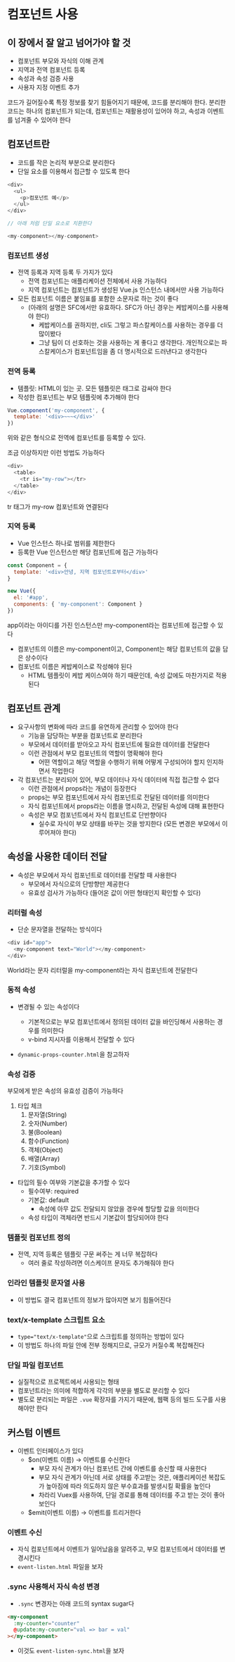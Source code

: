 # 컴포넌트 사용

## 이 장에서 잘 알고 넘어가야 할 것

- 컴포넌트 부모와 자식의 이해 관계
- 지역과 전역 컴포넌트 등록
- 속성과 속성 검증 사용
- 사용자 지정 이벤트 추가

코드가 길어질수록 특정 정보를 찾기 힘들어지기 때문에, 코드를 분리해야 한다. 분리한 코드는 하나의 컴포넌트가 되는데, 컴포넌트는 재활용성이 있어야 하고, 속성과 이벤트를 넘겨줄 수 있어야 한다

## 컴포넌트란

- 코드를 작은 논리적 부분으로 분리한다
- 단일 요소를 이용해서 접근할 수 있도록 한다

```js
<div>
  <ul>
    <p>컴포넌트 예</p>
  </ul>
</div>

// 아래 처럼 단일 요소로 치환한다

<my-component></my-component>
```

### 컴포넌트 생성

- 전역 등록과 지역 등록 두 가지가 있다
  - 전역 컴포넌트는 애플리케이션 전체에서 사용 가능하다
  - 지역 컴포넌트는 컴포넌트가 생성된 Vue.js 인스턴스 내에서만 사용 가능하다
- 모든 컴포넌트 이름은 붙임표를 포함한 소문자로 하는 것이 좋다
  - (아래의 설명은 SFC에서만 유효하다. SFC가 아닌 경우는 케밥케이스를 사용해야 한다)
    - 케밥케이스를 권하지만, cli도 그렇고 파스칼케이스를 사용하는 경우를 더 많이봤다
    - 그냥 팀이 더 선호하는 것을 사용하는 게 좋다고 생각한다. 개인적으로는 파스칼케이스가 컴포넌트임을 좀 더 명시적으로 드러낸다고 생각한다

### 전역 등록

- 템플릿: HTML이 있는 곳. 모든 템플릿은 태그로 감싸야 한다
- 작성한 컴포넌트는 부모 템플릿에 추가해야 한다

```js
Vue.component('my-component', {
  template: '<div>~~~</div>'
})
```
위와 같은 형식으로 전역에 컴포넌트를 등록할 수 있다.

조금 이상하지만 이런 방법도 가능하다

``` js
<div>
  <table>
    <tr is="my-row"></tr>
  </table>
</div>
```
tr 태그가 my-row 컴포넌트와 연결된다

### 지역 등록

- Vue 인스턴스 하나로 범위를 제한한다
- 등록한 Vue 인스턴스만 해당 컴포넌트에 접근 가능하다

```js
const Component = {
  template: '<div>안녕, 지역 컴포넌트로부터</div>'
}

new Vue({
  el: '#app',
  components: { 'my-component': Component }
})
```
app이라는 아이디를 가진 인스턴스만 my-component라는 컴포넌트에 접근할 수 있다

- 컴포넌트의 이름은 my-component이고, Component는 해당 컴포넌트의 값을 담은 상수이다
- 컴포넌트 이름은 케밥케이스로 작성해야 된다
  - HTML 템플릿이 케밥 케이스여야 하기 때문인데, 속성 값에도 마찬가지로 적용된다

## 컴포넌트 관계

- 요구사항의 변화에 따라 코드를 유연하게 관리할 수 있어야 한다
  - 기능을 담당하는 부분을 컴포넌트로 분리한다
  - 부모에서 데이터를 받아오고 자식 컴포넌트에 필요한 데이터를 전달한다
  - 이런 관점에서 부모 컴포넌트의 역할이 명확해야 한다
    - 어떤 역할이고 해당 역할을 수행하기 위해 어떻게 구성되어야 할지 인지하면서 작업한다
- 각 컴포넌트는 분리되어 있어, 부모 데이터나 자식 데이터에 직접 접근할 수 없다
  - 이런 관점에서 props라는 개념이 등장한다
  - props는 부모 컴포넌트에서 자식 컴포넌트로 전달된 데이터를 의미한다
  - 자식 컴포넌트에서 props라는 이름을 명시하고, 전달된 속성에 대해 표현한다
  - 속성은 부모 컴포넌트에서 자식 컴포넌트로 단반향이다
    - 실수로 자식이 부모 상태를 바꾸는 것을 방지한다 (모든 변경은 부모에서 이루어져야 한다)

## 속성을 사용한 데이터 전달

- 속성은 부모에서 자식 컴포넌트로 데이터를 전달할 때 사용한다
  - 부모에서 자식으로의 단방향만 제공한다
  - 유효성 검사가 가능하다 (들어온 값이 어떤 형태인지 확인할 수 있다)

### 리터럴 속성

- 단순 문자열을 전달하는 방식이다

```js
<div id="app">
  <my-component text="World"></my-component>
</div>
```
World라는 문자 리터럴을 my-component라는 자식 컴포넌트에 전달한다

### 동적 속성

- 변경될 수 있는 속성이다
  - 기본적으로는 부모 컴포넌트에서 정의된 데이터 값을 바인딩해서 사용하는 경우를 의미한다
  - v-bind 지시자를 이용해서 전달할 수 있다

- `dynamic-props-counter.html`을 참고하자

### 속성 검증

부모에게 받은 속성의 유효성 검증이 가능하다

1. 타입 체크
   1. 문자열(String)
   2. 숫자(Number)
   3. 불(Boolean)
   4. 함수(Function)
   5. 객체(Object)
   6. 배열(Array)
   7. 기호(Symbol)

- 타입의 필수 여부와 기본값을 추가할 수 있다
  - 필수여부: required
  - 기본값: default
    - 속성에 아무 값도 전달되지 않았을 경우에 할당할 값을 의미한다
  - 속성 타입이 객체라면 반드시 기본값이 할당되어야 한다

### 템플릿 컴포넌트 정의

- 전역, 지역 등록은 템플릿 구문 써주는 게 너무 복잡하다
  - 여러 줄로 작성하려면 이스케이프 문자도 추가해줘야 한다

### 인라인 템플릿 문자열 사용

- 이 방법도 결국 컴포넌트의 정보가 많아지면 보기 힘들어진다

### text/x-template 스크립트 요소

- `type="text/x-template"`으로 스크립트를 정의하는 방법이 있다
- 이 방법도 하나의 파일 안에 전부 정해지므로, 규모가 커질수록 복잡해진다

### 단일 파일 컴포넌트

- 실질적으로 프로젝트에서 사용되는 형태
- 컴포넌트라는 의미에 적합하게 각각의 부분을 별도로 분리할 수 있다
- 별도로 분리되는 파일은 `.vue` 확장자를 가지기 때문에, 웹팩 등의 빌드 도구를 사용해야만 한다

## 커스텀 이벤트

- 이벤트 인터페이스가 있다
  - $on(이벤트 이름) -> 이벤트를 수신한다
    - 부모 자식 관계가 아닌 컴포넌트 간에 이벤트를 송신할 때 사용한다
    - 부모 자식 관계가 아닌데 서로 상태를 주고받는 것은, 애플리케이션 복잡도가 높아짐에 따라 의도하지 않은 부수효과를 발생시킬 확률을 높인다
    - 차라리 Vuex를 사용하여, 단일 경로를 통해 데이터를 주고 받는 것이 좋아보인다
  - $emit(이벤트 이름) -> 이벤트를 트리거한다

### 이벤트 수신

- 자식 컴포넌트에서 이벤트가 일어났음을 알려주고, 부모 컴포넌트에서 데이터를 변경시킨다
- `event-listen.html` 파일을 보자

### .sync 사용해서 자식 속성 변경

- `.sync` 변경자는 아래 코드의 syntax sugar다

```html
<my-component
  :my-counter="counter"
  @update:my-counter="val => bar = val"
></my-component>
```

- 이것도 `event-listen-sync.html`을 보자